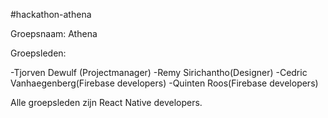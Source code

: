 #hackathon-athena

Groepsnaam: Athena

Groepsleden:

-Tjorven Dewulf (Projectmanager)
-Remy Sirichantho(Designer)
-Cedric Vanhaegenberg(Firebase developers)
-Quinten Roos(Firebase developers)

Alle groepsleden zijn React Native developers.

